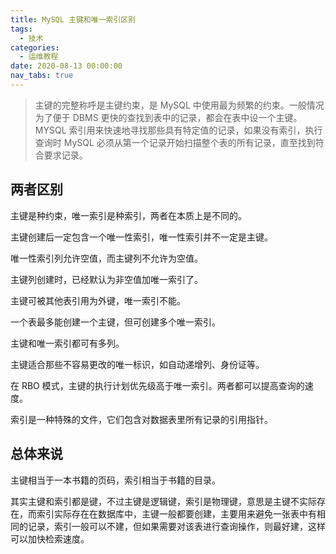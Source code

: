 ```yaml
---
title: MySQL 主键和唯一索引区别
tags:
  - 技术
categories:
  - 运维教程
date: 2020-08-13 00:00:00
nav_tabs: true
---
```


> 主键的完整称呼是主键约束，是 MySQL 中使用最为频繁的约束。一般情况为了便于 DBMS 更快的查找到表中的记录，都会在表中设一个主键。MYSQL 索引用来快速地寻找那些具有特定值的记录，如果没有索引，执行查询时 MySQL 必须从第一个记录开始扫描整个表的所有记录，直至找到符合要求记录。

<!-- more -->

## 两者区别

主键是种约束，唯一索引是种索引，两者在本质上是不同的。

主键创建后一定包含一个唯一性索引，唯一性索引并不一定是主键。

唯一性索引列允许空值，而主键列不允许为空值。

主键列创建时，已经默认为非空值加唯一索引了。

主键可被其他表引用为外键，唯一索引不能。

一个表最多能创建一个主键，但可创建多个唯一索引。

主键和唯一索引都可有多列。

主键适合那些不容易更改的唯一标识，如自动递增列、身份证等。

在 RBO 模式，主键的执行计划优先级高于唯一索引。两者都可以提高查询的速度。

索引是一种特殊的文件，它们包含对数据表里所有记录的引用指针。

## 总体来说

主键相当于一本书籍的页码，索引相当于书籍的目录。

其实主键和索引都是键，不过主键是逻辑键，索引是物理键，意思是主键不实际存在，而索引实际存在在数据库中，主键一般都要创建，主要用来避免一张表中有相同的记录，索引一般可以不建，但如果需要对该表进行查询操作，则最好建，这样可以加快检索速度。 